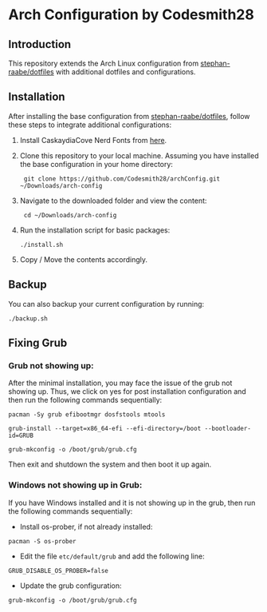 # Arch Configuration by Codesmith28

## Introduction

This repository extends the Arch Linux configuration from [stephan-raabe/dotfiles](https://gitlab.com/stephan-raabe/dotfiles) with additional dotfiles and configurations.

## Installation

After installing the base configuration from [stephan-raabe/dotfiles](https://gitlab.com/stephan-raabe/dotfiles), follow these steps to integrate additional configurations:

1. Install CaskaydiaCove Nerd Fonts from [here](https://www.nerdfonts.com/font-downloads).

1. Clone this repository to your local machine. Assuming you have installed the base configuration in your home directory:

   ```
    git clone https://github.com/Codesmith28/archConfig.git ~/Downloads/arch-config
   ```

2. Navigate to the downloaded folder and view the content:

   ```
    cd ~/Downloads/arch-config
   ```

3. Run the installation script for basic packages:

   ```
   ./install.sh
   ```

4. Copy / Move the contents accordingly.

## Backup

You can also backup your current configuration by running:

```
./backup.sh
```

## Fixing Grub
### Grub not showing up:
After the minimal installation, you may face the issue of the grub not showing up. Thus, we click on yes for post installation configuration and then run the following commands sequentially:

```
pacman -Sy grub efibootmgr dosfstools mtools
```

```
grub-install --target=x86_64-efi --efi-directory=/boot --bootloader-id=GRUB
```

```
grub-mkconfig -o /boot/grub/grub.cfg
```

Then exit and shutdown the system and then boot it up again.

### Windows not showing up in Grub:
If you have Windows installed and it is not showing up in the grub, then run the following commands sequentially:

- Install os-prober, if not already installed:
```
pacman -S os-prober
```

- Edit the file `etc/default/grub` and add the following line:

```
GRUB_DISABLE_OS_PROBER=false
```

- Update the grub configuration:
```
grub-mkconfig -o /boot/grub/grub.cfg
```
